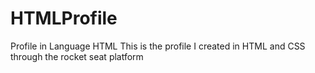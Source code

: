 # HTMLProfile
Profile in Language HTML
This is the profile I created in HTML and CSS through the rocket seat platform
